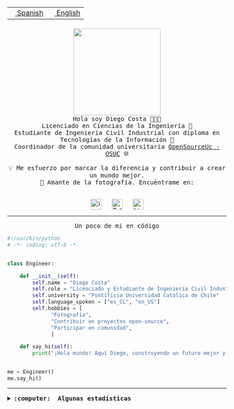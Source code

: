 <table border="0"  align="right">
 <tr><td><a href="README.md"><img src="https://upload.wikimedia.org/wikipedia/commons/thumb/8/89/Bandera_de_Espa%C3%B1a.svg/1200px-Bandera_de_Espa%C3%B1a.svg.png" height="10"> Spanish</a></td>
 <td><a href="README.en.md"><img src="https://upload.wikimedia.org/wikipedia/commons/a/a4/Flag_of_the_United_States.svg" height="10"> English</a></td></tr>
</table><br><br><br>

<p align="center">
  <img src="https://github.com/diegocostares/diegocostares/blob/main/Images/aaa2.gif?raw=true" height="200px" weight="200px">
  <br><samp>
    Hola soy Diego Costa 👨🏻‍💻<br>
    Licenciado en Ciencias de la Ingeniería 🤖<br>
    Estudiante de Ingeniería Civil Industrial con diploma en Tecnologías de la Información 🧠<br>
    Coordinador de la comunidad universitaria <a href="https://github.com/open-source-uc">OpenSourceUc - OSUC</a> 🌐<br>
  <br>
    💡 Me esfuerzo por marcar la diferencia y contribuir a crear un mundo mejor.<br>
    📸 Amante de la fotografía. Encuéntrame en: <br>
  <br></samp>
</p>

<p align="center">
   <a href="https://instagram.com/diegocosta_no" target="blank">
      <img align="center" src="https://cdn.jsdelivr.net/npm/simple-icons@3.0.1/icons/instagram.svg" alt="instagram" height="25px" width="25px" />
      &#8203;
   </a>
   &nbsp; &nbsp; &nbsp;
   <a href="https://t.me/diegocosta_no" target="blank">
      <img align="center" alt="Telegram" width="25px" src="https://icons-for-free.com/iconfiles/png/512/Telegram-1324888767380505522.png" />
      &#8203;
   </a>
   &nbsp; &nbsp; &nbsp;
   <a href="https://www.linkedin.com/in/diegocostar/" target="blank">
      <img align="center" alt="LinkedIn" width="25px" src="https://img.icons8.com/metro/452/linkedin.png" />
      &#8203;
   </a>
</p>

---

<p align="center"><front size="25"><samp>Un poco de mi en código</samp></front></p>

```python
#!/usr/bin/python
# -*- coding: utf-8 -*-


class Engineer:

    def __init__(self):
        self.name = "Diego Costa"
        self.role = "Licenciado y Estudiante de Ingeniería Civil Industrial"
        self.university = "Pontificia Universidad Católica de Chile"
        self.language_spoken = ["es_CL", "en_US"]
        self.hobbies = [
              "Fotografía",
              "Contribuir en proyectos open-source",
              "Participar en comunidad",
              ]

    def say_hi(self):
        print("¡Hola mundo! Aquí Diego, construyendo un futuro mejor y cambiando el mundo.")


me = Engineer()
me.say_hi()
```

---

<details>
  <summary><b><samp>:computer: &nbsp;Algunas estadísticas</samp></b></summary>
  <br/></p>

<!--START_SECTION:waka-->
![Code Time](http://img.shields.io/badge/Code%20Time-1%2C333%20hrs%2035%20mins-blue)

📅 **Soy más productivo los Domingo** 

```text
Lunes                    370 commits         ████░░░░░░░░░░░░░░░░░░░░░   14.93 % 
Martes                   314 commits         ███░░░░░░░░░░░░░░░░░░░░░░   12.67 % 
Miércoles                464 commits         █████░░░░░░░░░░░░░░░░░░░░   18.72 % 
Jueves                   438 commits         ████░░░░░░░░░░░░░░░░░░░░░   17.68 % 
Viernes                  173 commits         ██░░░░░░░░░░░░░░░░░░░░░░░   06.98 % 
Sábado                   242 commits         ██░░░░░░░░░░░░░░░░░░░░░░░   09.77 % 
Domingo                  477 commits         █████░░░░░░░░░░░░░░░░░░░░   19.25 % 
```


📊 **Esta semana me dediqué a** 

```text
🐱‍💻 Proyectos: 
BetpracticeSpider        6 hrs 42 mins       █████████████████████░░░░   83.33 % 
scraper2                 1 hr 3 mins         ███░░░░░░░░░░░░░░░░░░░░░░   13.06 % 
ipre                     7 mins              ░░░░░░░░░░░░░░░░░░░░░░░░░   01.52 % 
GPTI-alexa               7 mins              ░░░░░░░░░░░░░░░░░░░░░░░░░   01.46 % 
tarea-3-diegocostares    1 min               ░░░░░░░░░░░░░░░░░░░░░░░░░   00.26 % 
```


 Last Updated on 27/12/2023 18:33:05 UTC
<!--END_SECTION:waka-->

<p align="center"> <img src="https://github-readme-stats.vercel.app/api?username=diegocostares&show_icons=true&theme=ayu-mirage" alt="abhisheknaiidu" /></p>

</details>
